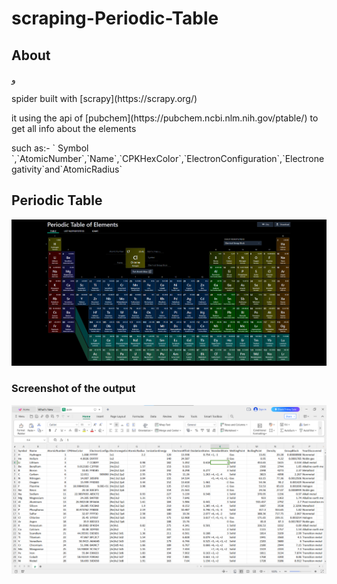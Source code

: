 # scraping-Periodic-Table


## About 
و
<p>spider built with [scrapy](https://scrapy.org/) 
</p>
<p>it using the api of [pubchem](https://pubchem.ncbi.nlm.nih.gov/ptable/) to get all info about the elements
</p>
such as:- ` Symbol `,`AtomicNumber`,`Name`,`CPKHexColor`,`ElectronConfiguration`,`Electronegativity`and`AtomicRadius`




## Periodic Table
![output](https://github.com/abdosabry21/scraping-Periodic-Table/blob/main/Periodic_Table_img.png)



### Screenshot of the output
![output](https://github.com/abdosabry21/scraping-Periodic-Table/blob/main/pub/Screenshot%202023-12-01%20134724.png)
